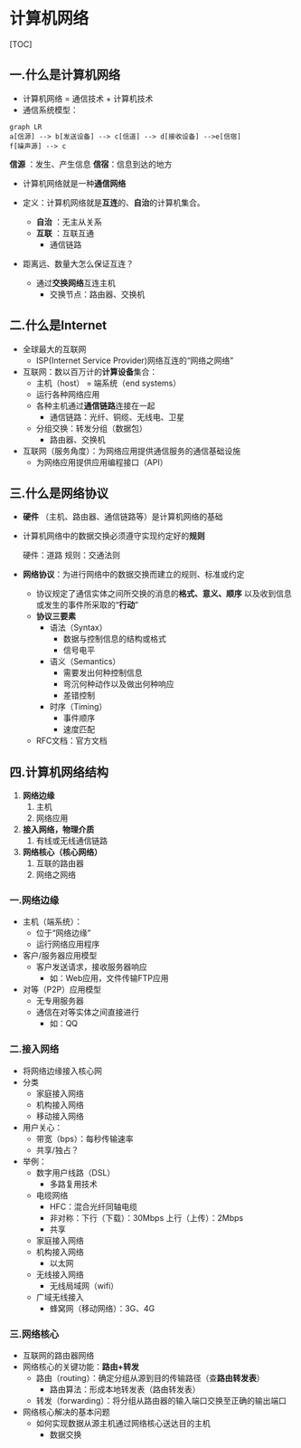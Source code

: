 # 计算机网络  

[TOC]

## 一.什么是计算机网络  
* 计算机网络 = 通信技术 + 计算机技术
* 通信系统模型：

```mermaid
graph LR
a[信源] --> b[发送设备] --> c[信道] --> d[接收设备] -->e[信宿]
f[噪声源] --> c
```

**信源** ：发生、产生信息		**信宿**：信息到达的地方  



* 计算机网络就是一种**通信网络**

* 定义：计算机网络就是**互连**的、**自治**的计算机集合。
  * **自治** ：无主从关系
  * **互联** ：互联互通
    * 通信链路  

* 距离远、数量大怎么保证互连？
  * 通过**交换网络**互连主机
    * 交换节点：路由器、交换机

## 二.什么是Internet 

* 全球最大的互联网
  * ISP(Internet Service Provider)网络互连的“网络之网络”
* 互联网：数以百万计的**计算设备**集合：
  * 主机（host） = 端系统（end systems）
  * 运行各种网络应用
  * 各种主机通过**通信链路**连接在一起
    * 通信链路：光纤、铜缆、无线电、卫星
  * 分组交换：转发分组（数据包）
    * 路由器、交换机
* 互联网（服务角度）：为网络应用提供通信服务的通信基础设施
  * 为网络应用提供应用编程接口（API）

## 三.什么是网络协议

* **硬件** （主机、路由器、通信链路等）是计算机网络的基础

* 计算机网络中的数据交换必须遵守实现约定好的**规则** 

  硬件：道路 	规则：交通法则

* **网络协议**：为进行网络中的数据交换而建立的规则、标准或约定

  * 协议规定了通信实体之间所交换的消息的**格式、意义、顺序** 以及收到信息或发生的事件所采取的“**行动**”
  * **协议三要素**
    * 语法（Syntax）
      * 数据与控制信息的结构或格式
      * 信号电平
    * 语义（Semantics）
      * 需要发出何种控制信息
      * 弯沉何种动作以及做出何种响应
      * 差错控制
    * 时序（Timing）
      * 事件顺序
      * 速度匹配
  * RFC文档：官方文档

## 四.计算机网络结构

1. **网络边缘**
   1. 主机
   2. 网络应用
2. **接入网络，物理介质**
   1. 有线或无线通信链路
3. **网络核心（核心网络）**
   1. 互联的路由器
   2. 网络之网络

### 一.网络边缘

* 主机（端系统）：
  * 位于“网络边缘”
  * 运行网络应用程序
* 客户/服务器应用模型
  * 客户发送请求，接收服务器响应
    * 如：Web应用，文件传输FTP应用
* 对等（P2P）应用模型
  * 无专用服务器
  * 通信在对等实体之间直接进行
    * 如：QQ

### 二.接入网络

* 将网络边缘接入核心网
* 分类
  * 家庭接入网络
  * 机构接入网络
  * 移动接入网络
* 用户关心：
  * 带宽（bps）：每秒传输速率
  * 共享/独占？
* 举例：
  * 数字用户线路（DSL）
    * 多路复用技术
  * 电缆网络
    * HFC：混合光纤同轴电缆
    * 非对称：下行（下载）：30Mbps  上行（上传）：2Mbps
    * 共享
  * 家庭接入网络
  * 机构接入网络
    * 以太网
  * 无线接入网络
    * 无线局域网（wifi）
  * 广域无线接入
    * 蜂窝网（移动网络）：3G、4G

### 三.网络核心

* 互联网的路由器网络
* 网络核心的关键功能：**路由+转发**
  * 路由（routing）：确定分组从源到目的传输路径（查**路由转发表**）
    * 路由算法：形成本地转发表（路由转发表）
  * 转发（forwarding）：将分组从路由器的输入端口交换至正确的输出端口
* 网络核心解决的基本问题
  * 如何实现数据从源主机通过网络核心送达目的主机
    * 数据交换

